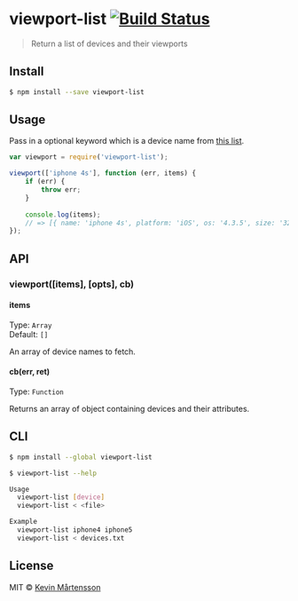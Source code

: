 # viewport-list [![Build Status](https://travis-ci.org/kevva/viewport-list.svg?branch=master)](https://travis-ci.org/kevva/viewport-list)

> Return a list of devices and their viewports

## Install

```bash
$ npm install --save viewport-list
```

## Usage

Pass in a optional keyword which is a device name from [this list](http://viewportsizes.com).

```js
var viewport = require('viewport-list');

viewport(['iphone 4s'], function (err, items) {
	if (err) {
		throw err;
	}
	
	console.log(items);
	// => [{ name: 'iphone 4s', platform: 'iOS', os: '4.3.5', size: '320x480', release: '2011-10' }]
});
```

## API

### viewport([items], [opts], cb)

#### items

Type: `Array`  
Default: `[]`

An array of device names to fetch.

#### cb(err, ret)

Type: `Function`

Returns an array of object containing devices and their attributes.

## CLI

```bash
$ npm install --global viewport-list
```

```bash
$ viewport-list --help

Usage
  viewport-list [device]
  viewport-list < <file>

Example
  viewport-list iphone4 iphone5
  viewport-list < devices.txt
```

## License

MIT © [Kevin Mårtensson](https://github.com/kevva)
